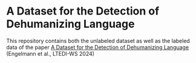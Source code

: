 # A Dataset for the Detection of Dehumanizing Language
This repository contains both the unlabeled dataset as well as the labeled data of the paper [A Dataset for the Detection of Dehumanizing Language](https://aclanthology.org/2024.ltedi-1.2) (Engelmann et al., LTEDI-WS 2024)